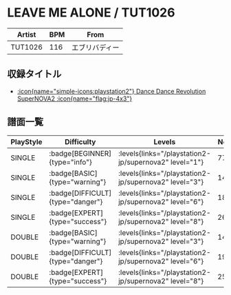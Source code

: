 # LEAVE ME ALONE / TUT1026

|Artist|BPM|From|
|------|---|----|
|TUT1026|116|エブリバディー|

## 収録タイトル

- [:icon{name="simple-icons:playstation2"} Dance Dance Revolution SuperNOVA2 :icon{name="flag:jp-4x3"}](/playstation2-jp/supernova2)

## 譜面一覧

|PlayStyle|Difficulty|Levels|Notes|Movie|
|---------|----------|------|-----|-----|
|SINGLE| :badge[BEGINNER]{type="info"}| :levels{links="/playstation2-jp/supernova2" level="1"}|77/0||
|SINGLE| :badge[BASIC]{type="warning"}| :levels{links="/playstation2-jp/supernova2" level="3"}|144/0||
|SINGLE| :badge[DIFFICULT]{type="danger"}| :levels{links="/playstation2-jp/supernova2" level="6"}|183/5||
|SINGLE| :badge[EXPERT]{type="success"}| :levels{links="/playstation2-jp/supernova2" level="8"}|261/5||
|DOUBLE| :badge[BASIC]{type="warning"}| :levels{links="/playstation2-jp/supernova2" level="3"}|144/0||
|DOUBLE| :badge[DIFFICULT]{type="danger"}| :levels{links="/playstation2-jp/supernova2" level="6"}|191/0||
|DOUBLE| :badge[EXPERT]{type="success"}| :levels{links="/playstation2-jp/supernova2" level="8"}|256/0||
